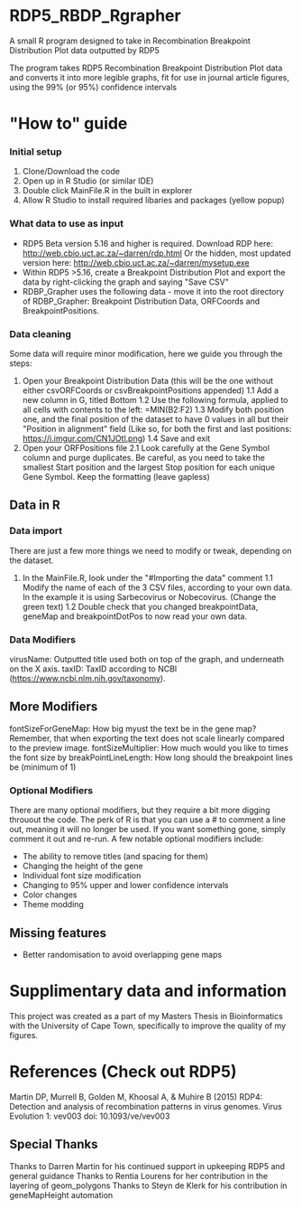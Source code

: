 # RDP5_RBDP_Rgrapher
A small R program designed to take in Recombination Breakpoint Distribution Plot data outputted by RDP5

The program takes RDP5 Recombination Breakpoint Distribution Plot data and converts it into more legible graphs, fit for use in journal article figures, using the 99% (or 95%) confidence intervals

# "How to" guide
### Initial setup
1. Clone/Download the code
2. Open up in R Studio (or similar IDE)
3. Double click MainFile.R in the built in explorer
4. Allow R Studio to install required libaries and packages (yellow popup)

### What data to use as input
* RDP5 Beta version 5.16 and higher is required. Download RDP here: http://web.cbio.uct.ac.za/~darren/rdp.html Or the hidden, most updated version here: http://web.cbio.uct.ac.za/~darren/mysetup.exe 
* Within RDP5 >5.16, create a Breakpoint Distribution Plot and export the data by right-clicking the graph and saying "Save CSV"
* RDBP_Grapher uses the following data - move it into the root directory of RDBP_Grapher: Breakpoint Distribution Data, ORFCoords and BreakpointPositions.
### Data cleaning
Some data will require minor modification, here we guide you through the steps:
1. Open your Breakpoint Distribution Data (this will be the one without either csvORFCoords or csvBreakpointPositions appended)
  1.1 Add a new column in G, titled Bottom
  1.2 Use the following formula, applied to all cells with contents to the left: =MIN(B2:F2)
  1.3 Modify both position one, and the final position of the dataset to have 0 values in all but their "Position in alignment" field (Like so, for both the first and last positions: https://i.imgur.com/CN1JOtl.png)
  1.4 Save and exit
 2. Open your ORFPositions file
  2.1 Look carefully at the Gene Symbol column and purge duplicates. Be careful, as you need to take the smallest Start position and the largest Stop position for each unique Gene Symbol. Keep the formatting (leave gapless)
  
## Data in R
### Data import
There are just a few more things we need to modify or tweak, depending on the dataset. 
1. In the MainFile.R, look under the "#Importing the data" comment
  1.1 Modify the name of each of the 3 CSV files, according to your own data. In the example it is using Sarbecovirus or Nobecovirus. (Change the green text)
  1.2 Double check that you changed breakpointData, geneMap and breakpointDotPos to now read your own data.

### Data Modifiers
virusName: Outputted title used both on top of the graph, and underneath on the X axis.
taxID: TaxID according to NCBI (https://www.ncbi.nlm.nih.gov/taxonomy).
## More Modifiers
fontSizeForGeneMap: How big myust the text be in the gene map? Remember, that when exporting the text does not scale linearly compared to the preview image.
fontSizeMultiplier: How much would you like to times the font size by
breakPointLineLength: How long should the breakpoint lines be (minimum of 1)

### Optional Modifiers
There are many optional modifiers, but they require a bit more digging throuout the code. The perk of R is that you can use a # to comment a line out, meaning it will no longer be used. If you want something gone, simply comment it out and re-run.
A few notable optional modifiers include:
* The ability to remove titles (and spacing for them)
* Changing the height of the gene 
* Individual font size modification
* Changing to 95% upper and lower confidence intervals
* Color changes
* Theme modding

## Missing features
* Better randomisation to avoid overlapping gene maps

# Supplimentary data and information
This project was created as a part of my Masters Thesis in Bioinformatics with the University of Cape Town, specifically to improve the quality of my figures.


# References (Check out RDP5)
Martin DP, Murrell B, Golden M, Khoosal A, & Muhire B (2015) RDP4: Detection and analysis of recombination patterns in virus genomes. Virus Evolution 1: vev003 doi: 10.1093/ve/vev003

## Special Thanks
Thanks to Darren Martin for his continued support in upkeeping RDP5 and general guidance
Thanks to Rentia Lourens for her contribution in the layering of geom_polygons
Thanks to Steyn de Klerk for his contribution in geneMapHeight automation
